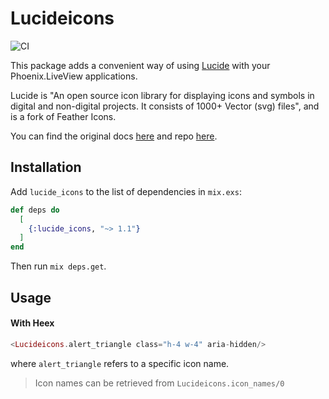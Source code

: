 # Lucideicons

![CI](https://github.com/zoedsoupe/lucide_icons/actions/workflows/ci.yml/badge.svg)

This package adds a convenient way of using [Lucide](https://lucide.dev/) with your Phoenix.LiveView applications.

Lucide is "An open source icon library for displaying icons and symbols in digital and non-digital projects. It consists of 1000+ Vector (svg) files", and is a fork of Feather Icons.

You can find the original docs [here](https://lucide.dev/docs) and repo [here](https://github.com/lucide-icons/lucide).

## Installation

Add `lucide_icons` to the list of dependencies in `mix.exs`:

```elixir dark
def deps do
  [
    {:lucide_icons, "~> 1.1"}
  ]
end
```

Then run `mix deps.get`.

## Usage

#### With Heex

```elixir dark
<Lucideicons.alert_triangle class="h-4 w-4" aria-hidden/>
```

where `alert_triangle` refers to a specific icon name.

> Icon names can be retrieved from `Lucideicons.icon_names/0`
